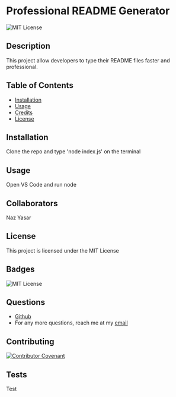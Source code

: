 # Professional README Generator
  ![MIT License](https://img.shields.io/badge/license-MIT-green)
  ## Description 

  This project allow developers to type their README files faster and professional.
  
  ## Table of Contents
  
  * [Installation](#installation)
  * [Usage](#usage)
  * [Credits](#credits)
  * [License](#license)
  
  
  ## Installation
  
  Clone the repo and type 'node index.js' on the terminal
  
  ## Usage 
  
  Open VS Code and run node
  
  ## Collaborators
  
 Naz Yasar
  
  ## License
  
  This project is licensed under the MIT License
  
  ## Badges
  
  ![MIT License](https://img.shields.io/badge/license-MIT-green)

  ## Questions
  
  * [Github](https://github.com/nazyasar)
  * For any more questions, reach me at my [email](nazyasar95@gmail.com)
  
  ## Contributing
  
  [![Contributor Covenant](https://img.shields.io/badge/Contributor%20Covenant-2.1-4baaaa.svg)](code_of_conduct.md)
  
  ## Tests
  
  Test
